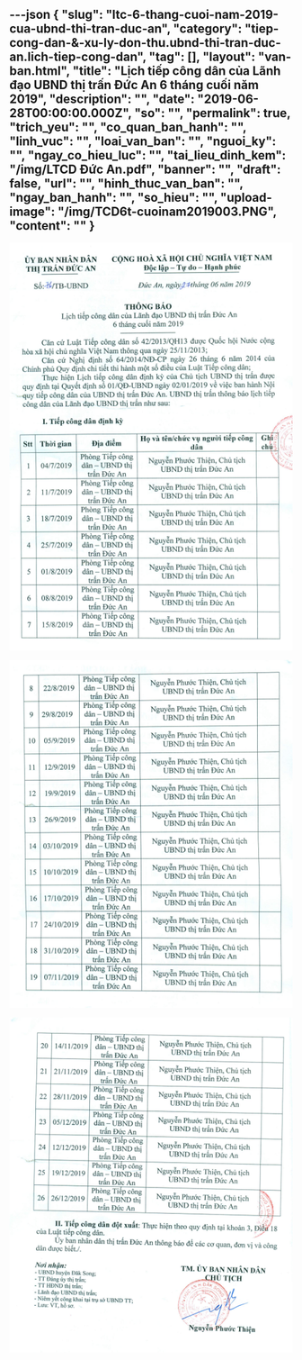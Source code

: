---json
{
    "slug": "ltc-6-thang-cuoi-nam-2019-cua-ubnd-thi-tran-duc-an",
    "category": "tiep-cong-dan-&-xu-ly-don-thu.ubnd-thi-tran-duc-an.lich-tiep-cong-dan",
    "tag": [],
    "layout": "van-ban.html",
    "title": "Lịch tiếp công dân của Lãnh đạo UBND thị trấn Đức An 6 tháng cuối năm 2019",
    "description": "",
    "date": "2019-06-28T00:00:00.000Z",
    "so": "",
    "permalink": true,
    "trich_yeu": "",
    "co_quan_ban_hanh": "",
    "linh_vuc": "",
    "loai_van_ban": "",
    "nguoi_ky": "",
    "ngay_co_hieu_luc": "",
    "tai_lieu_dinh_kem": "/img/LTCD Đức An.pdf",
    "banner": "",
    "draft": false,
    "url": "",
    "hinh_thuc_van_ban": "",
    "ngay_ban_hanh": "",
    "so_hieu": "",
    "upload-image": "/img/TCD6t-cuoinam2019003.PNG",
    "__content__": ""
}
---
<p><img alt="" src="/img/TCD6t-cuoinam2019001.PNG" /></p>

<p><img alt="" src="/img/TCD6t-cuoinam2019002.PNG" /></p>

<p><img alt="" src="/img/TCD6t-cuoinam2019003.PNG" /></p>

